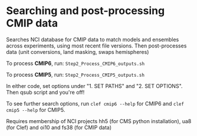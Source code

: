 Searching and post-processing CMIP data
=======================================

Searches NCI database for CMIP data to match models and ensembles across experiments, using most recent file versions. Then post-processes data (unit conversions, land masking, swaps hemispheres)


To process **CMIP6**, run:
`Step2_Process_CMIP6_outputs.sh`


To process **CMIP5**, run:
`Step2_Process_CMIP5_outputs.sh`

In either code, set options under "1. SET PATHS" and "2. SET OPTIONS". Then qsub script and you're off!


To see further search options, run `clef cmip6 --help` for CMIP6 and `clef cmip5 --help` for CMIP5. 


Requires membership of NCI projects hh5 (for CMS python installation), ua8 (for Clef) and oi10 and fs38 (for CMIP data)

